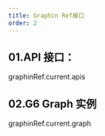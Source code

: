 ```yaml
---
title: Graphin Ref接口
order: 2
---
```


## 01.API 接口：

graphinRef.current.apis

## 02.G6 Graph 实例

graphinRef.current.graph
